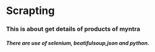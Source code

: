 # Scrapting
<h3>This is about get details of products of myntra</h3>
<h5>
  There are use of selenium, beatifulsoup,json and python.
</h5>
